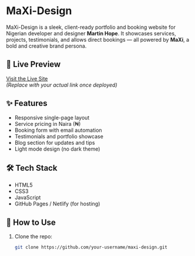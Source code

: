 # MaXi-Design
MaXi-Design is a sleek, client-ready portfolio and booking website for Nigerian developer and designer **Martin Hope**. It showcases services, projects, testimonials, and allows direct bookings — all powered by **MaXi**, a bold and creative brand persona.

## 🔗 Live Preview
[Visit the Live Site](https://maxi-design.netlify.app)  
*(Replace with your actual link once deployed)*

## ✨ Features
- Responsive single-page layout
- Service pricing in Naira (₦)
- Booking form with email automation
- Testimonials and portfolio showcase
- Blog section for updates and tips
- Light mode design (no dark theme)

## 🛠 Tech Stack
- HTML5
- CSS3
- JavaScript
- GitHub Pages / Netlify (for hosting)

## 🚀 How to Use
1. Clone the repo:
   ```bash
   git clone https://github.com/your-username/maxi-design.git
